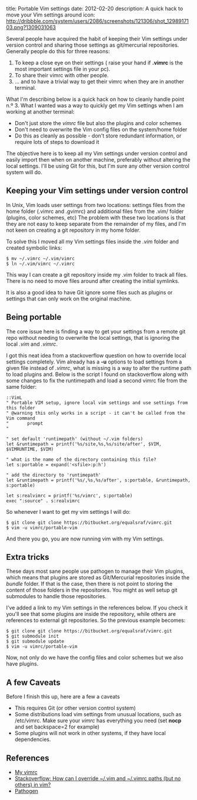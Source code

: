 title: Portable Vim settings
date: 2012-02-20
description: A quick hack to move your Vim settings around
icon: http://dribbble.com/system/users/2086/screenshots/121306/shot_1298917103.png?1309031063

Several people have acquired the habit of keeping their Vim settings under version control and sharing those settings as git/mercurial repositories.
Generally people do this for three reasons:

1. To keep a close eye on their settings ( raise your hand if **.vimrc** is the most important settings file in your pc).
1. To share their vimrc with other people.
1. ... and to have a trivial way to get their vimrc when they are in another terminal.

What I'm describing below is a quick hack on how to cleanly handle point n.º 3.
What I wanted was a way to quickly get my Vim settings when I am working at another terminal:

* Don't just store the _vimrc_ file but also the plugins and color schemes
* Don't need to overwrite the Vim config files on the system/home folder
* Do this as cleanly as possible - don't store redundant information, or require lots of steps to download it

The objective here is to keep all my Vim settings under version control and easily import then when on another machine, preferably without altering the local settings.
I'll be using Git for this, but I'm sure any other version control system will do.

## Keeping your Vim settings under version control

In Unix, Vim loads user settings from two locations: settings files from the home folder (.vimrc and .gvimrc) and additional files from the .vim/ folder (plugins, color schemes, etc)
The problem with these two locations is that they are not easy to keep separate from the remainder of my files, and I'm not keen on creating a git repository in my home folder.

To solve this I moved all my Vim settings files inside the _.vim_ folder and created symbolic links:

    $ mv ~/.vimrc ~/.vim/vimrc
    $ ln ~/.vim/vimrc ~/.vimrc

This way I can create a git repository inside my .vim folder to track all files.
There is no need to move files around after creating the initial symlinks.

It is also a good idea to have Git ignore some files such as plugins or settings that can only work on the original machine.


## Being portable

The core issue here is finding a way to get your settings from a remote git repo without needing to overwrite the local settings, that is ignoring the local _.vim_ and _.vimrc_.

I got this neat idea from a stackoverflow question on how to override local settings completely.
Vim already has a **-u** options to load settings from a given file instead of _.vimrc_, what is missing is a way to alter the runtime path to load plugins and.
Below is the script I found on stackoverflow along with some changes to fix the runtimepath and load a second vimrc file from the same folder:

    ::VimL
    " Portable VIM setup, ignore local vim settings and use settings from this folder
    " @warning this only works in a script - it can't be called from the Vim command
    "		prompt
    "
    
    " set default 'runtimepath' (without ~/.vim folders)
    let &runtimepath = printf('%s/site,%s,%s/site/after', $VIM, $VIMRUNTIME, $VIM)
    
    " what is the name of the directory containing this file?
    let s:portable = expand('<sfile>:p:h')
    
    " add the directory to 'runtimepath'
    let &runtimepath = printf('%s/,%s,%s/after', s:portable, &runtimepath, s:portable)
    
    let s:realvimrc = printf('%s/vimrc', s:portable)
    exec ":source" . s:realvimrc


So whenever I want to get my vim settings I will do:

    $ git clone git clone https://bitbucket.org/equalsraf/vimrc.git
    $ vim -u vimrc/portable-vim

And there you go, you are now running vim with my Vim settings.


## Extra tricks

These days most sane people use pathogen to manage their Vim plugins, which means that plugins are stored as Git/Mercurial repositories inside the _bundle_ folder.
If that is the case, then there is not point to storing the content of those folders in the repositories.
You might as well setup git submodules to handle those repositories.

I've added a link to my Vim settings in the references below.
If you check it you'll see that some plugins are inside the repository, while others are references to external git repositories.
So the previous example becomes:

    $ git clone git clone https://bitbucket.org/equalsraf/vimrc.git
    $ git submodule init 
    $ git submodule update
    $ vim -u vimrc/portable-vim

Now, not only do we have the config files and color schemes but we also have plugins.


## A few Caveats

Before I finish this up, here are a few a caveats

* This requires Git (or other version control system)
* Some distributions load vim settings from unusual locations, such as /etc/vimrc. Make sure your _vimrc_ has everything you need (set **nocp** and set backspace=2 for example)
* Some plugins will not work in other systems, if they have local dependencies.

## References

* [My vimrc](https://bitbucket.org/equalsraf/vimrc)
* [Stackoverflow: How can I override ~/.vim and ~/.vimrc paths (but no others) in vim?](http://stackoverflow.com/questions/3377298/how-can-i-override-vim-and-vimrc-paths-but-no-others-in-vim)
* [Pathogen](https://github.com/tpope/vim-pathogen)

